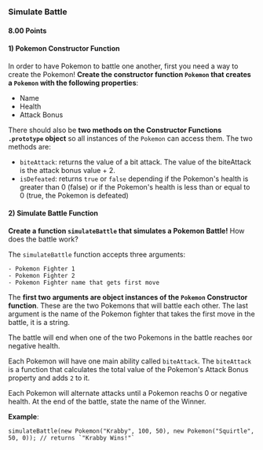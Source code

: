 ### Simulate Battle

#### 8.00 Points

#### 1) Pokemon Constructor Function

In order to have Pokemon to battle one another, first you need a way to create the Pokemon! **Create the constructor function `Pokemon` that creates a `Pokemon`
with the following properties**:

- Name
- Health
- Attack Bonus

There should also be **two methods on the Constructor Functions `.prototype` object** so all instances of the `Pokemon` can access them. The two methods are:

- `biteAttack`: returns the value of a bit attack.  The value of the biteAttack is the attack bonus value + 2.
- `isDefeated`: returns `true` or `false` depending if the Pokemon's health is greater than 0 (false) or if the Pokemon's health is less than or equal to 0 (true, the Pokemon is defeated)


#### 2) Simulate Battle Function

**Create a function `simulateBattle` that simulates a Pokemon Battle!** How does the battle work? 

The `simulateBattle` function accepts three arguments:

	- Pokemon Fighter 1
	- Pokemon Fighter 2
	- Pokemon Fighter name that gets first move


The **first two arguments are object instances of the `Pokemon` Constructor function**.  These are the two Pokemons that
will battle each other.  The last argument is the name of the Pokemon fighter that takes the first move in the battle, it is a string.

The battle will end when one of the two Pokemons in the battle reaches `0`or negative health.  

Each Pokemon will have one main ability called `biteAttack`.  The `biteAttack` is a function that calculates the total value of the Pokemon's Attack Bonus property and adds `2` to it. 

Each Pokemon will alternate attacks until a Pokemon reachs 0 or negative health. At the end of the battle, state the name of the Winner. 

**Example**:

```
simulateBattle(new Pokemon("Krabby", 100, 50), new Pokemon("Squirtle", 50, 0)); // returns `"Krabby Wins!"`
```
